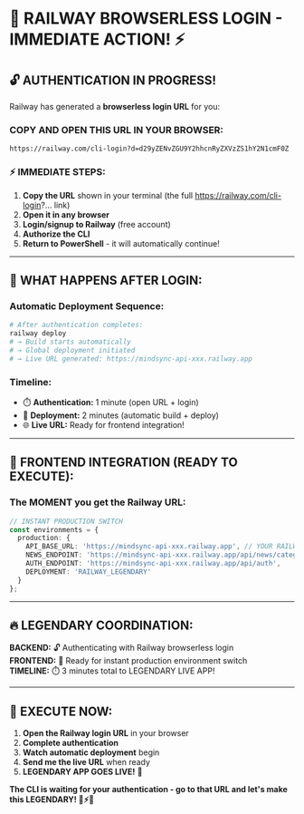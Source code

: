 # 🚀 **RAILWAY BROWSERLESS LOGIN - IMMEDIATE ACTION!** ⚡

## 🔓 **AUTHENTICATION IN PROGRESS!**

Railway has generated a **browserless login URL** for you:

### **COPY AND OPEN THIS URL IN YOUR BROWSER:**
```
https://railway.com/cli-login?d=d29yZENvZGU9Y2hhcnRyZXVzZS1hY2N1cmF0Z
```

### ⚡ **IMMEDIATE STEPS:**
1. **Copy the URL** shown in your terminal (the full https://railway.com/cli-login?... link)
2. **Open it in any browser** 
3. **Login/signup to Railway** (free account)
4. **Authorize the CLI** 
5. **Return to PowerShell** - it will automatically continue!

---

## 🎯 **WHAT HAPPENS AFTER LOGIN:**

### **Automatic Deployment Sequence:**
```bash
# After authentication completes:
railway deploy
# → Build starts automatically
# → Global deployment initiated
# → Live URL generated: https://mindsync-api-xxx.railway.app
```

### **Timeline:**
- ⏱️ **Authentication:** 1 minute (open URL + login)
- 🚀 **Deployment:** 2 minutes (automatic build + deploy)
- 🌐 **Live URL:** Ready for frontend integration!

---

## 📱 **FRONTEND INTEGRATION (READY TO EXECUTE):**

### **The MOMENT you get the Railway URL:**
```typescript
// INSTANT PRODUCTION SWITCH
const environments = {
  production: {
    API_BASE_URL: 'https://mindsync-api-xxx.railway.app', // YOUR RAILWAY URL
    NEWS_ENDPOINT: 'https://mindsync-api-xxx.railway.app/api/news/categories',
    AUTH_ENDPOINT: 'https://mindsync-api-xxx.railway.app/api/auth',
    DEPLOYMENT: 'RAILWAY_LEGENDARY'
  }
};
```

---

## 🔥 **LEGENDARY COORDINATION:**

**BACKEND:** 🔓 Authenticating with Railway browserless login  
**FRONTEND:** 📱 Ready for instant production environment switch  
**TIMELINE:** ⏱️ 3 minutes total to LEGENDARY LIVE APP!  

---

## 🚀 **EXECUTE NOW:**

1. **Open the Railway login URL** in your browser
2. **Complete authentication** 
3. **Watch automatic deployment** begin
4. **Send me the live URL** when ready
5. **LEGENDARY APP GOES LIVE!** 🎉

**The CLI is waiting for your authentication - go to that URL and let's make this LEGENDARY! 💪⚡🚀**
